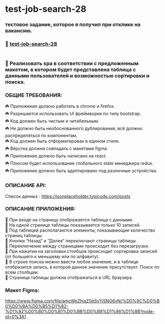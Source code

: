 # test-job-search-28

### тестовое задание, которое я получил при отклике на вакансию.
### 🔗 [test-job-search-28](https://testforjobsearch.little-wing.ru)<br><br>

### 📄 Реализовать spa в соответствии с предложенным макетом, в котором будет представлена таблица с данными пользователей и возможностью сортировки и поиска.

### ОБЩИЕ ТРЕБОВАНИЯ: 

☘️ Приложение должно работать в chrome и firefox. <br>
☘️ Разрешается использовать UI фреймворки по типу bootstrap. <br>
☘️ Код должен быть чистым и читабельным. <br>
☘️ Не должно быть необоснованного дублирования, всё должно распределяться по компонентам. <br>
☘️ Код должен быть отформатирован в едином стиле. <br>
☘️ Вёрстка должна совпадать с макетами figma. <br>
☘️ Приложение должно быть написано на react. <br>
☘️ Плюсом будет использование глобального state менеджера redux. <br>
☘️ Приложение должно быть адаптировано под различные устройства. <br>

### ОПИСАНИЕ API:
Список данных : https://jsonplaceholder.typicode.com/posts 

### ОПИСАНИЕ ПРИЛОЖЕНИЯ:

🧩 При входе на страницу отображается таблица с данными. <br>
🧩 На одной странице таблицы показывается только 10 записей. <br>
🧩 Под таблицей располагаются элементы, показывающие количество страниц таблицы. <br>
🧩 Кнопки “Назад” и “Далее” переключают страницы таблицы. <br>
🧩 Переключение между страницами происходит без перезагрузки. <br>
🧩 При нажатии на заголовки столбцов происходит сортировка записей (от большего к меньшему или по алфавиту). <br>
🧩 В строке поиска можно ввести любое значение, и в таблице отобразится запись, в которой данное значение присутствует. Поиск по всем столбцам. <br>
🧩 Страница таблицы должна отображаться в URL браузера. <br>

### Макет Figma:
https://www.figma.com/file/amcWeZhjaZ0eSyYiSNG6vN/%D0%9C%D0%B0%D0%BA%D0%B5%D1%82-%D1%82%D0%B0%D0%B1%D0%BB%D0%B8%D1%86%D1%8B?node-id=0%3A1 <br>








